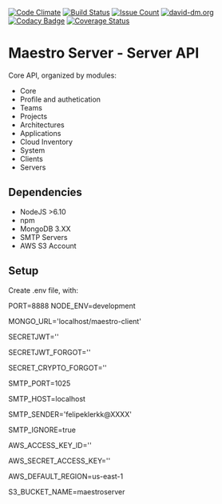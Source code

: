 [![Code Climate](https://codeclimate.com/github/maestro-server/server-app/badges/gpa.svg)](https://codeclimate.com/github/maestro-server/server-app) [![Build Status](https://travis-ci.org/maestro-server/server-app.svg?branch=master)](https://travis-ci.org/maestro-server/server-app) [![Issue Count](https://codeclimate.com/github/maestro-server/server-app/badges/issue_count.svg)](https://codeclimate.com/github/maestro-server/server-app) [![david-dm.org](https://david-dm.org/maestro-server/server-app.svg)](https://david-dm.org/)
[![Codacy Badge](https://api.codacy.com/project/badge/Grade/12101716a7a64a07a38c8dd0ea645606)](https://www.codacy.com/app/maestro/server-app?utm_source=github.com&amp;utm_medium=referral&amp;utm_content=maestro-server/server-app&amp;utm_campaign=Badge_Grade)
[![Coverage Status](https://coveralls.io/repos/github/maestro-server/server-app/badge.svg?branch=master)](https://coveralls.io/github/maestro-server/server-app?branch=master)

# Maestro Server - Server API #

Core API, organized by modules:

* Core
* Profile and authetication
* Teams
* Projects
* Architectures
* Applications
* Cloud Inventory
* System
* Clients
* Servers


## Dependencies ##
* NodeJS >6.10
* npm
* MongoDB 3.XX
* SMTP Servers
* AWS S3 Account

## Setup #
Create .env file, with:

PORT=8888
NODE_ENV=development

MONGO_URL='localhost/maestro-client'

SECRETJWT=''

SECRETJWT_FORGOT=''

SECRET_CRYPTO_FORGOT=''

SMTP_PORT=1025

SMTP_HOST=localhost

SMTP_SENDER='felipeklerkk@XXXX'

SMTP_IGNORE=true

AWS_ACCESS_KEY_ID=''

AWS_SECRET_ACCESS_KEY=''

AWS_DEFAULT_REGION=us-east-1

S3_BUCKET_NAME=maestroserver

